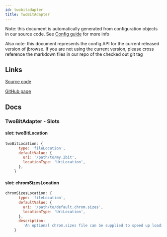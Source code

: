 ```yaml
---
id: twobitadapter
title: TwoBitAdapter
---
```


Note: this document is automatically generated from configuration objects in our
source code. See [Config guide](/docs/config_guide) for more info

Also note: this document represents the config API for the current released
version of jbrowse. If you are not using the current version, please cross
reference the markdown files in our repo of the checked out git tag

## Links

[Source code](https://github.com/GMOD/jbrowse-components/blob/main/plugins/sequence/src/TwoBitAdapter/configSchema.ts)

[GitHub page](https://github.com/GMOD/jbrowse-components/tree/main/website/docs/config/TwoBitAdapter.md)

## Docs

### TwoBitAdapter - Slots

#### slot: twoBitLocation

```js
twoBitLocation: {
      type: 'fileLocation',
      defaultValue: {
        uri: '/path/to/my.2bit',
        locationType: 'UriLocation',
      },
    }
```

#### slot: chromSizesLocation

```js
chromSizesLocation: {
      type: 'fileLocation',
      defaultValue: {
        uri: '/path/to/default.chrom.sizes',
        locationType: 'UriLocation',
      },
      description:
        'An optional chrom.sizes file can be supplied to speed up loading since parsing the twobit file can take time',
    }
```
